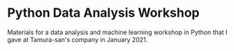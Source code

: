 # Python Data Analysis Workshop 
Materials for a data analysis and machine learning workshop in Python that I gave at Tamura-san's company in January 2021. 